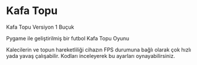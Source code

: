 # Kafa Topu
Kafa Topu Versiyon 1 Buçuk

Pygame ile geliştirilmiş bir futbol Kafa Topu Oyunu

Kalecilerin ve topun hareketliliği cihazın FPS durumuna bağlı olarak çok hızlı yada yavaş çalışabilir. Kodları inceleyerek bu ayarları oynayabilirsiniz.
